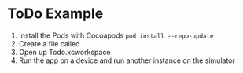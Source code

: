 # ToDo Example


1. Install the Pods with Cocoapods `pod install --repo-update`
2. Create a file called 
3. Open up Todo.xcworkspace
4. Run the app on a device and run another instance on the simulator